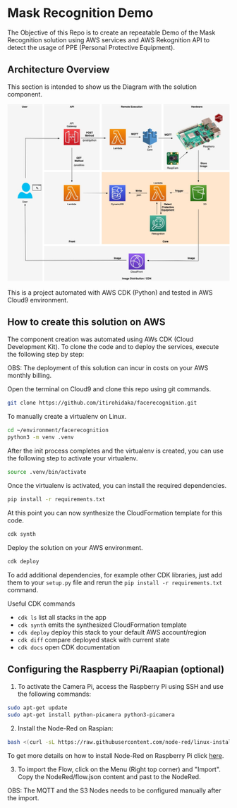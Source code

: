 
# Mask Recognition Demo

The Objective of this Repo is to create an repeatable Demo of the Mask Recognition solution using AWS services and AWS Rekognition API to detect the usage of PPE (Personal Protective Equipment).

## Architecture Overview

This section is intended to show us the Diagram with the solution component.

![alt text](img/facerecognition.jpg)

This is a project automated with AWS CDK (Python) and tested in AWS Cloud9 environment.

## How to create this solution on AWS
The component creation was automated using AWs CDK (Cloud Development Kit). To clone the code and to deploy the services, execute the following step by step: 

OBS: The deployment of this solution can incur in costs on your AWS monthly billing.


Open the terminal on Cloud9 and clone this repo using git commands.
``` bash
git clone https://github.com/itirohidaka/facerecognition.git
```

To manually create a virtualenv on Linux. 
``` bash
cd ~/environment/facerecognition
python3 -m venv .venv
```

After the init process completes and the virtualenv is created, you can use the following
step to activate your virtualenv.
``` bash
source .venv/bin/activate
```

Once the virtualenv is activated, you can install the required dependencies.
``` bash
pip install -r requirements.txt
```

At this point you can now synthesize the CloudFormation template for this code.
``` bash
cdk synth
```
Deploy the solution on your AWS environment.
``` bash
cdk deploy
```
To add additional dependencies, for example other CDK libraries, just add
them to your `setup.py` file and rerun the `pip install -r requirements.txt`
command.

Useful CDK commands

 * `cdk ls`          list all stacks in the app
 * `cdk synth`       emits the synthesized CloudFormation template
 * `cdk deploy`      deploy this stack to your default AWS account/region
 * `cdk diff`        compare deployed stack with current state
 * `cdk docs`        open CDK documentation

## Configuring the Raspberry Pi/Raapian (optional)

1. To activate the Camera Pi, access the Raspberry Pi using SSH and use the following commands:
``` bash
sudo apt-get update
sudo apt-get install python-picamera python3-picamera
```

2. Install the Node-Red on Raspian:
``` bash
bash <(curl -sL https://raw.githubusercontent.com/node-red/linux-installers/master/deb/update-nodejs-and-nodered)
```
To get more details on how to install Node-Red on Raspberry Pi click [here](https://nodered.org/docs/getting-started/raspberrypi).

3. To import the Flow, click on the Menu (Right top corner) and "Import". Copy the NodeRed/flow.json content and past to the NodeRed.

OBS: The MQTT and the S3 Nodes needs to be configured manually after the import.